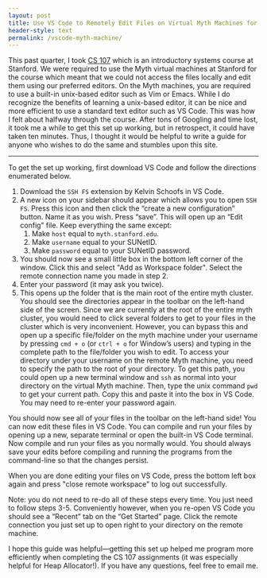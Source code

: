 ```yaml
---
layout: post
title: Use VS Code to Remotely Edit Files on Virtual Myth Machines for CS 107  
header-style: text
permalink: /vscode-myth-machine/
---
```


This past quarter, I took [CS 107](http://cs107.stanford.edu) which is an introductory systems course at Stanford. We were required to use the Myth virtual machines at Stanford for the course which meant that we could not access the files locally and edit them using our preferred editors. On the Myth machines, you are required to use a built-in unix-based editor such as Vim or Emacs. While I do recognize the benefits of learning a unix-based editor, it can be nice and more efficient to use a standard text editor such as VS Code. This was how I felt about halfway through the course. After tons of Googling and time lost, it took me a while to get this set up working, but in retrospect, it could have taken ten minutes. Thus, I thought it would be helpful to write a guide for anyone who wishes to do the same and stumbles upon this site. 

---

To get the set up working, first download VS Code and follow the directions enumerated below.  

1. Download the `SSH FS` extension by Kelvin Schoofs in VS Code. 
2. A new icon on your sidebar should appear which allows you to open `SSH FS`. Press this icon and then click the “create a new configuration” button. Name it as you wish. Press “save”. This will open up an “Edit config” file. Keep everything the same except: 
    1. Make `host` equal to `myth.stanford.edu`. 
    2. Make `username` equal to your SUNetID.  
    3. Make `password` equal to your SUNetID password. 
3. You should now see a small little box in the bottom left corner of the window. Click this and select "Add as Workspace folder". Select the remote connection name you made in step 2. 
4. Enter your password (it may ask you twice). 
5. This opens up the folder that is the main root of the entire myth cluster. You should see the directories appear in the toolbar on the left-hand side of the screen. Since we are currently at the root of the entire myth cluster, you would need to click several folders to get to your files in the cluster which is very inconvenient. However, you can bypass this and open up a specific file/folder on the myth machine under your username by pressing `cmd + o` (or `ctrl + o` for Window’s users) and typing in the complete path to the file/folder you wish to edit. To access your directory under your username on the remote Myth machine, you need to specify the path to the root of your directory. To get this path, you could open up a new terminal window and `ssh` as normal into your directory on the virtual Myth machine. Then, type the unix command `pwd` to get your current path. Copy this and paste it into the box in VS Code. You may need to re-enter your password again. 

You should now see all of your files in the toolbar on the left-hand side! You can now edit these files in VS Code. You can compile and run your files by opening up a new, separate terminal or open the built-in VS Code terminal. Now compile and run your files as you normally would. You should always save your edits before compiling and running the programs from the command-line so that the changes persist.

When you are done editing your files on VS Code, press the bottom left box again and press "close remote workspace" to log out successfully. 

Note: you do not need to re-do all of these steps every time. You just need to follow steps 3-5. Conveniently however, when you re-open VS Code you should see a “Recent” tab on the “Get Started” page. Click the remote connection you just set up to open right to your directory on the remote machine. 

I hope this guide was helpful—getting this set up helped me program more efficiently when completing the CS 107 assignments (it was especially helpful for Heap Allocator!). If you have any questions, feel free to email me.
